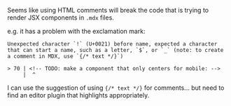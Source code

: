 Seems like using HTML comments will break the code that is trying to render JSX components in `.mdx` files.

e.g. it has a problem with the exclamation mark:

```
Unexpected character `!` (U+0021) before name, expected a character that can start a name, such as a letter, `$`, or `_` (note: to create a comment in MDX, use `{/* text */}`)

> 70 | <!-- TODO: make a component that only centers for mobile: -->
     |  ^
```

I can use the suggestion of using `{/* text */}` for comments... but need to find an editor plugin that highlights appropriately.
